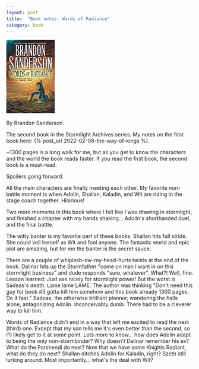 ```yaml
---
layout: post
title:  "Book notes: Words of Radiance"
category: book
---
```


![Book cover](/assets/words-of-radiance.jpg)

By Brandon Sanderson.

The second book in the Stormlight Archives series. My notes on the first book here: {% post_url 2022-02-08-the-way-of-kings %}.

~1300 pages is a long walk for me, but as you get to know the characters and the world the book reads faster. If you read the first book, the second book is a must-read.

Spoilers going forward.

All the main characters are finally meeting each other. My favorite non-battle moment is when Adolin, Shallan, Kaladin, and Wit are riding in the stage coach together. Hilarious!

Two more moments in this book where I felt like I was drawing in stormlight, and finished a chapter with my hands shaking... Adolin's shorthanded duel, and the final battle.

The witty banter is my favorite part of these books. Shallan hits full stride. She could veil herself as Wit and fool anyone. The fantastic world and epic plot are amazing, but for me the banter is the secret sauce.

There are a couple of whiplash-ow-my-head-hurts twists at the end of the book. Dalinar hits up the Stormfather "come on man I want in on this stormlight business" and dude responds "sure, whatever". What?! Well, fine. Lesson learned: Just ask nicely for stormlight power! But the worst is Sadeas's death. Lame lame LAME. The author was thinking "Don't need this guy for book #3 gotta kill him somehow and this book already 1300 pages. Do it fast." Sadeas, the otherwise brilliant planner, wandering the halls alone, antagonizing Adolin. Inconceivably dumb. There had to be a cleverer way to kill him.

Words of Radiance didn't end in a way that left me excited to read the next (third) one. Except that my son tells me it's even better than the second, so I'll likely get to it at some point. Lots more to know... how does Adolin adapt to being the only non-stormbinder? Why doesn't Dalinar remember his ex? What do the Parshendi do next? Now that we have some Knights Radiant, what do they do next? Shallan ditches Adolin for Kaladin, right? Szeth still lurking around. Most importantly... what's the deal with Wit?
